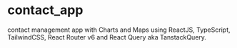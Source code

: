 # contact_app
contact management app with Charts and Maps using ReactJS, TypeScript, TailwindCSS, React Router v6 and React Query aka TanstackQuery.
